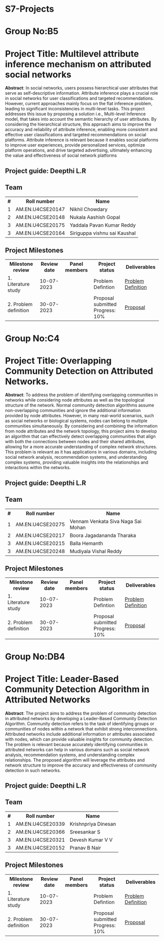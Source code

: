 # S7-Projects
# Group No:B5

# Project Title: Multilevel attribute inference mechanism on attributed social networks

**Abstract**: In social networks, users possess hierarchical user attributes that serve as self-descriptive 
information. Attribute inference plays a crucial role in social networks for user classifications 
and targeted recommendations. However, current approaches mainly focus on the flat 
inference problem, leading to significant inconsistencies in multi-level tasks. This project 
addresses this issue by proposing a solution i.e., Multi-level Inference model, that takes into 
account the semantic hierarchy of user attributes. By considering the hierarchical structure, this 
approach aims to improve the accuracy and reliability of attribute inference, enabling more 
consistent and effective user classifications and targeted recommendations on social platforms.
Attribute inference is relevant because it enables social platforms to improve user experiences, 
provide personalized services, optimize platform operations, and drive targeted advertising, 
ultimately enhancing the value and effectiveness of social network platforms

## Project guide: Deepthi L.R
## Team

<table>
  <tr>
    <th>#</th>
    <th>Roll number</th>
    <th>Name</th>
  </tr>
  <tr>
    <td>1</td>
    <td>AM.EN.U4CSE20147</td>
    <td>Nikhil Chowdary</td>
  </tr>
  <tr>
    <td>2</td>
    <td>AM.EN.U4CSE20148</td>
    <td>Nukala Aashish Gopal</td>
  </tr>  
<tr>
    <td>3</td>
    <td>AM.EN.U4CSE20175</td>
    <td>Yaddala Pavan Kumar Reddy
</td>
  </tr>  
  <tr>
    <td>3</td>
    <td>AM.EN.U4CSE20164</td>
    <td>Siriguppa vishnu sai Kaushal </td>
  </tr>
 
</table>


## Project Milestones

<table>
  <tr>
    <th>Milestone review</th>
    <th>Review date</th>
    <th>Panel members</th>
    <th>Project status</th>
    <th>Deliverables</th>
  </tr>
  <tr>
    <td>1. Literature study</td>
    <td>10-07-2023</td>
    <td><br><br></td>
    <td>Problem Defintion<br></td>
    <td>
      <a href="B5/Group-B5_Problem Defintion.pdf">Problem Definition</a>
    </td>
  </tr>
  <tr>
    <td>2. Problem definition</td>
    <td>30-07-2023</td>
    <td><br><br></td>
    <td>Proposal submitted<br>Progress: 10%</td>
    <td>
      <a href="B5/Group-B5_Proposal.pdf">Proposal</a>
    </td>
  </tr>  
</table>

# Group No:C4

# Project Title: Overlapping Community Detection on Attributed Networks.


**Abstract**: To address the problem of identifying overlapping communities in networks while considering node attributes as well as the topological structure of the network. Normal community detection algorithms assume non-overlapping communities and ignore the additional information provided by node attributes. However, in many real-world scenarios, such as social networks or biological systems, nodes can belong to multiple communities simultaneously. By considering and combining the information from node attributes and the network topology, this project aims to develop an algorithm that can effectively detect overlapping communities that align with both the connections between nodes and their shared attributes, allowing for a more accurate understanding of complex network structures. This problem is relevant as it has applications in various domains, including social network analysis, recommendation systems, and understanding complex systems, providing valuable insights into the relationships and interactions within the networks.



## Project guide: Deepthi L.R
## Team

<table>
  <tr>
    <th>#</th>
    <th>Roll number</th>
    <th>Name</th>
  </tr>
  <tr>
    <td>1</td>
    <td>AM.EN.U4CSE20275</td>
    <td>Vennam Venkata Siva Naga Sai Mohan</td>
  </tr>
  <tr>
    <td>2</td>
    <td>AM.EN.U4CSE20217</td>
    <td>Boora Jagadananda Tharaka</td>
  </tr>  
<tr>
    <td>3</td>
    <td>AM.EN.U4CSE20215</td>
    <td>Balla Hemanth
</td>
  </tr>  
  <tr>
    <td>3</td>
    <td>AM.EN.U4CSE20248</td>
    <td>Mudiyala Vishal Reddy </td>
  </tr>
 
</table>


## Project Milestones

<table>
  <tr>
    <th>Milestone review</th>
    <th>Review date</th>
    <th>Panel members</th>
    <th>Project status</th>
    <th>Deliverables</th>
  </tr>
  <tr>
    <td>1. Literature study</td>
    <td>10-07-2023</td>
    <td><br><br></td>
    <td>Problem Defintion<br></td>
    <td>
      <a href="C4/Problem Definition.pdf">Problem Definition</a>
    </td>
  </tr>
  <tr>
    <td>2. Problem definition</td>
    <td>30-07-2023</td>
    <td><br><br></td>
    <td>Proposal submitted<br>Progress: 10%</td>
    <td>
      <a href="C4/Proposal.pdf">Proposal</a>
    </td>
  </tr>  
</table>



# Group No:DB4

# Project Title: Leader-Based Community Detection Algorithm in Attributed Networks


**Abstract**: The project aims to address the problem of community detection in attributed networks by developing a Leader-Based Community Detection Algorithm. Community detection refers to the task of identifying groups or communities of nodes within a network that exhibit strong interconnections. Attributed networks include additional information or attributes associated with nodes, which can provide valuable insights for community detection. The problem is relevant because accurately identifying communities in attributed networks can help in various domains such as social network analysis, recommendation systems, and understanding complex relationships. The proposed algorithm will leverage the attributes and network structure to improve the accuracy and effectiveness of community detection in such networks.



## Project guide: Deepthi L.R
## Team

<table>
  <tr>
    <th>#</th>
    <th>Roll number</th>
    <th>Name</th>
  </tr>
  <tr>
    <td>1</td>
    <td>AM.EN.U4CSE20339</td>
    <td>Krishnpriya Dinesan</td>
  </tr>
  <tr>
    <td>2</td>
    <td>AM.EN.U4CSE20366</td>
    <td>Sreesankar S</td>
  </tr>  
<tr>
    <td>3</td>
    <td>AM.EN.U4CSE20321</td>
    <td>Devesh Kumar V V
</td>
  </tr>  
  <tr>
    <td>3</td>
    <td>AM.EN.U4CSE20152</td>
    <td>Pranav B Nair </td>
  </tr>
 
</table>


## Project Milestones

<table>
  <tr>
    <th>Milestone review</th>
    <th>Review date</th>
    <th>Panel members</th>
    <th>Project status</th>
    <th>Deliverables</th>
  </tr>
  <tr>
    <td>1. Literature study</td>
    <td>10-07-2023</td>
    <td><br><br></td>
    <td>Problem Defintion<br></td>
    <td>
      <a href="DB4/Problem Definition.pdf">Problem Definition</a>
    </td>
  </tr>
  <tr>
    <td>2. Problem definition</td>
    <td>30-07-2023</td>
    <td><br><br></td>
    <td>Proposal submitted<br>Progress: 10%</td>
    <td>
      <a href="DB4/Proposal.pdf">Proposal</a>
    </td>
  </tr>  
</table>
